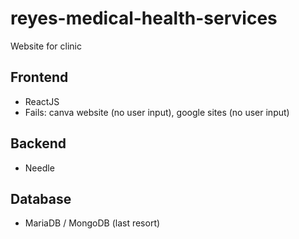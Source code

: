 # reyes-medical-health-services
Website for clinic

## Frontend
- ReactJS
- Fails: canva website (no user input), google sites (no user input)

## Backend
- Needle

## Database
- MariaDB / MongoDB (last resort)
